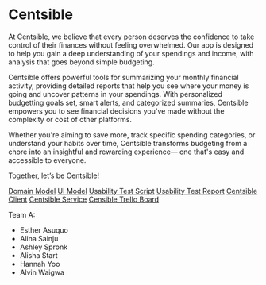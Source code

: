 # Centsible

At Centsible, we believe that every person deserves the confidence to take control of their finances without feeling overwhelmed. Our app is designed to help you gain a deep understanding of your spendings and income, with analysis that goes beyond simple budgeting.

Centsible offers powerful tools for summarizing your monthly financial activity, providing detailed reports that help you see where your money is going and uncover patterns in your spendings. With personalized budgetting goals set, smart alerts, and categorized summaries, Centsible empowers you to see financial decisions you've made without the complexity or cost of other platforms.

Whether you're aiming to save more, track specific spending categories, or understand your habits over time, Centsible transforms budgeting from a chore into an insightful and rewarding experience— one that's easy and accessible to everyone.

Together, let’s be Centsible!

[Domain Model](/images/Domain%20Model.png)
[UI Model](/images/UI%20Model.png)
[Usability Test Script](/documents/UsabilityTestScript.MD)
[Usability Test Report](/documents/UsabilityTestReport.md)
[Centsible Client](https://github.com/calvin-cs262-Fall2024-TheATeam/Centsible-Client?tab=readme-ov-file)
[Centsible Service](https://github.com/calvin-cs262-Fall2024-TheATeam/Centsible-Service)
[Censible Trello Board](https://trello.com/b/TxkbVRhz/cs262-theateam)

Team A:

- Esther Asuquo
- Alina Sainju
- Ashley Spronk
- Alisha Start
- Hannah Yoo
- Alvin Waigwa
